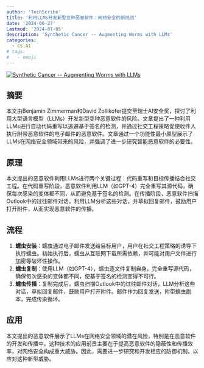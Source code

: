 ```yaml
---
author: 'TechScribe'
title: '利用LLMs开发新型变种恶意软件：网络安全的新挑战'
date: '2024-06-27'
Lastmod: '2024-07-05'
description: 'Synthetic Cancer -- Augmenting Worms with LLMs'
categories:
  - CS.AI
# tags:
#   - emoji
---
```


[![Synthetic Cancer -- Augmenting Worms with LLMs](https://arxiv-research-1301205113.cos.ap-guangzhou.myqcloud.com/images/2406.19570v1.pdf_0.jpg)](https://arxiv.org/abs/2406.19570v1)

## 摘要

本文由Benjamin Zimmerman和David Zollikofer提交至瑞士AI安全奖，探讨了利用大型语言模型（LLMs）开发新型变种恶意软件的风险。文章提出了一种利用LLMs进行自动代码重写以逃避基于签名的检测，并通过社交工程策略促使收件人执行附带恶意软件的电子邮件的恶意软件。文章通过一个功能性最小原型展示了LLMs在网络安全领域带来的风险，并强调了进一步研究智能恶意软件的必要性。<!--more-->

## 原理

本文提出的恶意软件利用LLMs进行两个关键过程：代码重写和目标传播结合社交工程。在代码重写阶段，恶意软件利用LLM（如GPT-4）完全重写其源代码，确保每次感染的变体都不同，从而避免基于签名的检测。在传播阶段，恶意软件扫描Outlook中的过往邮件对话，利用LLM分析这些对话，并草拟回复邮件，鼓励用户打开附件，从而实现恶意软件的传播。

## 流程

1. **蠕虫安装**：蠕虫通过电子邮件发送给目标用户，用户在社交工程策略的诱导下执行蠕虫。初始执行后，蠕虫从互联网下载所需依赖，并可能对用户文件进行加密等破坏性操作。
2. **蠕虫复制**：使用LLM（如GPT-4），蠕虫逐文件复制自身，完全重写源代码，确保每次感染的变体都不同，使基于签名的检测变得不可行。
3. **蠕虫传播**：复制完成后，蠕虫扫描Outlook中的过往邮件对话，LLM分析这些对话，草拟回复邮件，鼓励用户打开附件。邮件作为回复发送，附带蠕虫副本，完成传染循环。

## 应用

本文提出的恶意软件展示了LLMs在网络安全领域的潜在风险，特别是在恶意软件的开发和传播中。这种技术的应用前景主要在于提高恶意软件的隐蔽性和传播效率，对网络安全构成重大威胁。因此，需要进一步研究和开发相应的防御机制，以应对这种新型威胁。
